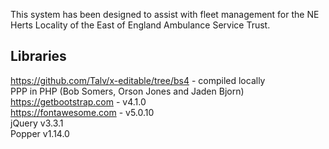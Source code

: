 This system has been designed to assist with fleet management for the NE Herts Locality of the East of England Ambulance Service Trust.

Libraries
---------
https://github.com/Talv/x-editable/tree/bs4 - compiled locally<br />
PPP in PHP (Bob Somers, Orson Jones and Jaden Bjorn)<br />
https://getbootstrap.com - v4.1.0<br />
https://fontawesome.com - v5.0.10<br />
jQuery v3.3.1<br />
Popper v1.14.0<br />
